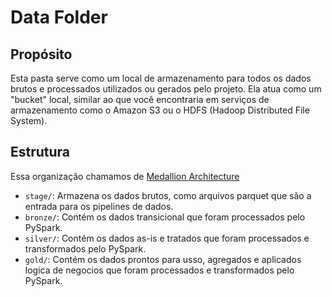 
# Data Folder

## Propósito

Esta pasta serve como um local de armazenamento para todos os dados brutos e processados utilizados ou gerados pelo projeto. Ela atua como um "bucket" local, similar ao que você encontraria em serviços de armazenamento como o Amazon S3 ou o HDFS (Hadoop Distributed File System).

## Estrutura

Essa organização chamamos de [Medallion Architecture](https://www.databricks.com/glossary/medallion-architecture)


- `stage/`: Armazena os dados brutos, como arquivos parquet que são a entrada para os pipelines de dados.
- `bronze/`: Contém os dados transicional que foram processados pelo PySpark.
- `silver/`: Contém os dados as-is e tratados que foram processados e transformados pelo PySpark.
- `gold/`: Contém os dados prontos para usso, agregados e aplicados logica de negocios que foram processados e transformados pelo PySpark.





